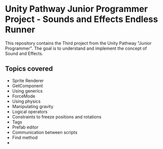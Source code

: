 # Unity Pathway Junior Programmer Project - Sounds and Effects Endless Runner

This repository contains the Third project from the Unity Pathway "Junior Programmer". The goal is to understand and implement the concept of Sound and Effects.

## Topics covered
* Sprite Renderer
* GetComponent
* Using generics
* ForceMode
* Using physics
* Manipulating gravity
* Logical operators
* Constraints to freeze positions and rotations
* Tags
* Prefab editor
* Communication between scripts
* Find method
* 
